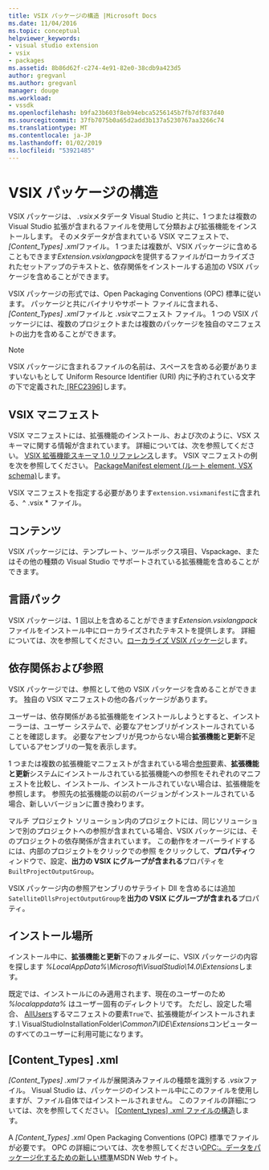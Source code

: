 ```yaml
---
title: VSIX パッケージの構造 |Microsoft Docs
ms.date: 11/04/2016
ms.topic: conceptual
helpviewer_keywords:
- visual studio extension
- vsix
- packages
ms.assetid: 8b86d62f-c274-4e91-82e0-38cdb9a423d5
author: gregvanl
ms.author: gregvanl
manager: douge
ms.workload:
- vssdk
ms.openlocfilehash: b9fa23b603f8eb94ebca5256145b7fb7df837d40
ms.sourcegitcommit: 37fb7075b0a65d2add3b137a5230767aa3266c74
ms.translationtype: MT
ms.contentlocale: ja-JP
ms.lasthandoff: 01/02/2019
ms.locfileid: "53921485"
---
```

# <a name="anatomy-of-a-vsix-package"></a>VSIX パッケージの構造
VSIX パッケージは、 *.vsix*メタデータ Visual Studio と共に、1 つまたは複数の Visual Studio 拡張が含まれるファイルを使用して分類および拡張機能をインストールします。 そのメタデータが含まれている VSIX マニフェストで、 *[Content_Types] .xml*ファイル。 1 つまたは複数が、VSIX パッケージに含めることもできます*Extension.vsixlangpack*を提供するファイルがローカライズされたセットアップのテキストと、依存関係をインストールする追加の VSIX パッケージを含めることができます。  
  
 VSIX パッケージの形式では、Open Packaging Conventions (OPC) 標準に従います。 パッケージと共にバイナリやサポート ファイルに含まれる、 *[Content_Types] .xml*ファイルと *.vsix*マニフェスト ファイル。 1 つの VSIX パッケージには、複数のプロジェクトまたは複数のパッケージを独自のマニフェストの出力を含めることができます。  
  
> [!NOTE]
>  VSIX パッケージに含まれるファイルの名前は、スペースを含める必要がありますいないもとして Uniform Resource Identifier (URI) 内に予約されている文字の下で定義された[ \[RFC2396\]](http://go.microsoft.com/fwlink/?LinkId=90339)します。  
  
## <a name="the-vsix-manifest"></a>VSIX マニフェスト  
 VSIX マニフェストには、拡張機能のインストール、および次のように、VSX スキーマに関する情報が含まれています。 詳細については、次を参照してください。 [VSIX 拡張機能スキーマ 1.0 リファレンス](https://msdn.microsoft.com/library/76e410ec-b1fb-4652-ac98-4a4c52e09a2b)します。 VSIX マニフェストの例を次を参照してください。 [PackageManifest element (ルート element, VSX schema)](https://msdn.microsoft.com/library/f8ae42ba-775a-4d2b-976a-f556e147f187)します。  
  
 VSIX マニフェストを指定する必要があります`extension.vsixmanifest`に含まれる、^ .vsix * ファイル。  
  
## <a name="the-content"></a>コンテンツ  
 VSIX パッケージには、テンプレート、ツールボックス項目、Vspackage、またはその他の種類の Visual Studio でサポートされている拡張機能を含めることができます。  
  
## <a name="language-packs"></a>言語パック  
 VSIX パッケージは、1 回以上を含めることができます*Extension.vsixlangpack*ファイルをインストール中にローカライズされたテキストを提供します。 詳細については、次を参照してください。[ローカライズ VSIX パッケージ](../extensibility/localizing-vsix-packages.md)します。  
  
## <a name="dependencies-and-references"></a>依存関係および参照  
 VSIX パッケージでは、参照として他の VSIX パッケージを含めることができます。 独自の VSIX マニフェストの他の各パッケージがあります。  
  
 ユーザーは、依存関係がある拡張機能をインストールしようとすると、インストーラーは、ユーザー システムで、必要なアセンブリがインストールされていることを確認します。 必要なアセンブリが見つからない場合**拡張機能と更新**不足しているアセンブリの一覧を表示します。  
  
 1 つまたは複数の拡張機能マニフェストが含まれている場合[参照](/previous-versions/visualstudio/visual-studio-2010/dd393687(v=vs.100))要素、**拡張機能と更新**システムにインストールされている拡張機能への参照をそれぞれのマニフェストを比較し、インストール、インストールされていない場合は、拡張機能を参照します。 参照先の拡張機能の以前のバージョンがインストールされている場合、新しいバージョンに置き換わります。  
  
 マルチ プロジェクト ソリューション内のプロジェクトには、同じソリューションで別のプロジェクトへの参照が含まれている場合、VSIX パッケージには、そのプロジェクトの依存関係が含まれています。 この動作をオーバーライドするには、内部のプロジェクトをクリックでの参照 をクリックして、**プロパティ**ウィンドウで、設定、**出力の VSIX にグループが含まれる**プロパティを`BuiltProjectOutputGroup`。  
  
 VSIX パッケージ内の参照アセンブリのサテライト Dll を含めるには追加`SatelliteDllsProjectOutputGroup`を**出力の VSIX にグループが含まれる**プロパティ。  
  
## <a name="installation-location"></a>インストール場所  
 インストール中に、**拡張機能と更新**下のフォルダーに、VSIX パッケージの内容を探します *%LocalAppData%\Microsoft\VisualStudio\14.0\Extensions*します。  
  
 既定では、インストールにのみ適用されます、現在のユーザーのため *%localappdata%* はユーザー固有のディレクトリです。 ただし、設定した場合、 [AllUsers](https://msdn.microsoft.com/library/ac817f50-3276-4ddb-b467-8bbb1432455b)するマニフェストの要素`True`で、拡張機能がインストールされます<em>.\\</em> VisualStudioInstallationFolder<em>\Common7\IDE\Extensions</em>コンピューターのすべてのユーザーに利用可能になります。  
  
## <a name="contenttypesxml"></a>[Content_Types] .xml  
 *[Content_Types] .xml*ファイルが展開済みファイルの種類を識別する *.vsix*ファイル。 Visual Studio は、パッケージのインストール中にこのファイルを使用しますが、ファイル自体ではインストールされません。 このファイルの詳細については、次を参照してください。 [[Content_types] .xml ファイルの構造](the-structure-of-the-content-types-dot-xml-file.md)します。  
  
 A *[Content_Types] .xml* Open Packaging Conventions (OPC) 標準でファイルが必要です。 OPC の詳細については、次を参照してください[OPC:。データをパッケージ化するための新しい標準](https://blogs.msdn.microsoft.com/msdnmagazine/2007/08/08/opc-a-new-standard-for-packaging-your-data/)MSDN Web サイト。